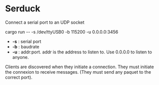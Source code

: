 # Serduck

Connect a serial port to an UDP socket

cargo run -- -s /dev/ttyUSB0 -b 115200 -u 0.0.0.0:3456

- **-s** : serial port
- **-b** : baudrate
- **-u** : addr:port. addr is the address to listen to. Use 0.0.0.0 to listen to anyone. 

Clients are discovered when they initiate a connection. They must initiate the connexion to receive messages. (They must send any paquet to the correct port).


